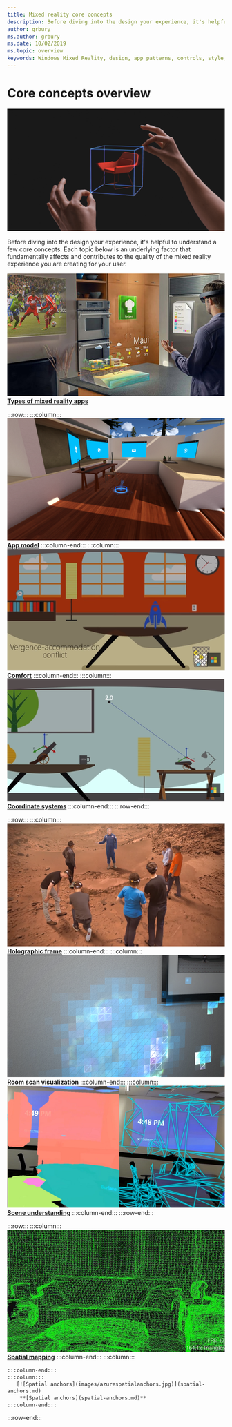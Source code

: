 ```yaml
---
title: Mixed reality core concepts
description: Before diving into the design your experience, it's helpful to understand a few core concepts. Each topic below is an underlying factor that fundamentally affects and contributes to the quality of the mixed reality experience you are creating for your user.
author: grbury 
ms.author: grbury
ms.date: 10/02/2019
ms.topic: overview
keywords: Windows Mixed Reality, design, app patterns, controls, style, HoloLens, interaction, UX elements, behaviors, building blocks
---
```


# Core concepts overview

![Direct manipulation with hands](images/05_CoreConcepts.png)


Before diving into the design your experience, it's helpful to understand a few core concepts. Each topic below is an underlying factor that fundamentally affects and contributes to the quality of the mixed reality experience you are creating for your user. 



[![Types of mixed reality apps](images/enhancedenvironmentapps-640px.jpg)](types-of-mixed-reality-apps.md)
        **[Types of mixed reality apps](types-of-mixed-reality-apps.md)**

:::row:::
    :::column:::
        [![App model](images/teleportation-640px.png)](app-model.md)
        **[App model](app-model.md)**
    :::column-end:::
    :::column:::
       [![Comfort](images/comfort-chart.PNG)](comfort.md)
        **[Comfort](comfort.md)**
    :::column-end:::
    :::column:::
        [![Coordinate systems](images/coordinate-systems.PNG)](coordinate-systems.md)
        **[Coordinate systems](coordinate-systems.md)**
    :::column-end:::
:::row-end:::

:::row:::
    :::column:::
        [![Holographic frame](images/destinationmars-750px.png)](holographic-frame.md)
        **[Holographic frame](holographic-frame.md)**
    :::column-end:::
    :::column:::
        [![Room scan visualization](images/sr-mixedworld-140429-8pm-00068-1000px.png)](room-scan-visualization.md)
        **[Room scan visualization](room-scan-visualization.md)**
    :::column-end:::
    :::column:::
        [![Scene understanding](images/scene-understanding.png)](scene-understanding.md)
        **[Scene understanding](scene-understanding.md)**
    :::column-end:::
:::row-end:::

:::row:::
    :::column:::
       [![Spatial mapping](images/surfacereconstruction.jpg)](spatial-mapping.md)
        **[Spatial mapping](spatial-mapping.md)**
    :::column-end:::
    :::column:::
       
    :::column-end:::
    :::column:::
       [![Spatial anchors](images/azurespatialanchors.jpg)](spatial-anchors.md)
        **[Spatial anchors](spatial-anchors.md)**
    :::column-end:::
:::row-end:::


<br>

<br>

